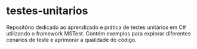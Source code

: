 # testes-unitarios
Repositório dedicado ao aprendizado e prática de testes unitários em C# utilizando o framework MSTest. Contém exemplos para explorar diferentes cenários de teste e aprimorar a qualidade do código.
